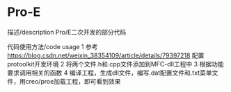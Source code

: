 # Pro-E
描述/description
Pro/E二次开发的部分代码

代码使用方法/code usage
1 参考 https://blog.csdn.net/weixin_38354109/article/details/79397218 配置protoolkit开发环境
2 将两个文件.h和.cpp文件添加到MFC-dll工程中
3 根据功能要求调用相关的函数
4 编译工程，生成dll文件，编写.dat配置文件和.txt菜单文件，用creo/proe加载工程，即可看到效果
